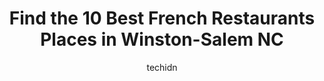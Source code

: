 ---
layout: ampstory
image: https://i0.wp.com/www.depkes.org/wp-content/uploads/2023/06/french-restaurants-0-in-winston-salem-nc-1685823564.jpeg?resize=640,853
author: techidn
featured: false
description: Discover the impressive array of French Restaurants options in Winston-Salem NC, where you can find 10 of the largest French Restaurants establishments in the area. From renowned classics to
title: Find the 10 Best French Restaurants Places in Winston-Salem NC
cover:
   title: Find the 10 Best French Restaurants Places in Winston-Salem NC
   subtitle: Rickpate
   background: https://www.depkes.org/wp-content/uploads/2023/06/french-restaurants-0-in-winston-salem-nc-1685823564.jpeg

pages: 
 - layout: thirds
   top: <h1>#1 Mama Zoes</h1>
   bottom: "<p>Everything and I mean everything we ordered was fresh, hot and delicious. No complaints here. The service was great also. The omelette I had(cant remember name) but I </p>"
   background: https://www.depkes.org/wp-content/uploads/2023/06/french-restaurants-1-in-winston-salem-nc-1685823564.jpeg
   backgroundblur: true
 - layout: thirds
   top: <h1>#2 Cowboy Brazilian Steakhouse</h1>
   bottom: "<p>We have been here probably 10-15 times and have always had great food and great customer service. Tonight we went for my husbands birthday and as always had wonderful foo</p>"
   background: https://www.depkes.org/wp-content/uploads/2023/06/french-restaurants-2-in-winston-salem-nc-1685823565.jpeg
   cta:
      link: https://www.depkes.org/blog/find-the-10-best-french-restaurants-places-in-winston-salem-nc/
      text: Find the 10 Best French Restaurants Places in Winston-Salem NC
 - layout: thirds
   top: <h1>#3 Midtown Cafe and Dessertery</h1>
   bottom: "<p>151 S Stratford Rd, Winston-Salem, NC 27104, United States</p>"
   background: https://www.depkes.org/wp-content/uploads/2023/06/french-restaurants-3-in-winston-salem-nc-1685823565.jpeg
   cta:
      link: https://www.depkes.org/blog/find-the-10-best-french-restaurants-places-in-winston-salem-nc/
      text: Find the 10 Best French Restaurants Places in Winston-Salem NC
 - layout: thirds
   top: <h1>#4 Jeffrey Adams on Fourth</h1>
   bottom: "<p>321 W 4th St, Winston-Salem, NC 27101, United States</p>"
   background: https://images.unsplash.com/photo-1541356665065-22676f35dd40?ixlib=rb-4.0.3&ixid=MnwxMjA3fDB8MHxwaG90by1wYWdlfHx8fGVufDB8fHx8&auto=format&fit=crop&w=640&h=853&q=80
   cta:
      link: https://www.depkes.org/blog/find-the-10-best-french-restaurants-places-in-winston-salem-nc/
      text: Find the 10 Best French Restaurants Places in Winston-Salem NC
 - layout: thirds
   top: <h1>#5 Famous Toastery</h1>
   bottom: "<p>770 Liberty View Ct, Winston-Salem, NC 27101, United States</p>"
   background: https://images.unsplash.com/photo-1618556658017-fd9c732d1360?ixlib=rb-4.0.3&ixid=MnwxMjA3fDB8MHxwaG90by1wYWdlfHx8fGVufDB8fHx8&auto=format&fit=crop&w=640&h=853&q=80
   cta:
      link: https://www.depkes.org/blog/find-the-10-best-french-restaurants-places-in-winston-salem-nc/
      text: Find the 10 Best French Restaurants Places in Winston-Salem NC
 - layout: thirds
   top: <h1>#6 Fratellis Italian Steakhouse Winston-Salem</h1>
   bottom: "<p>2000 Reynolda Rd, Winston-Salem, NC 27106, United States</p>"
   background: https://images.unsplash.com/photo-1533735380053-eb8d0759b24a?ixlib=rb-4.0.3&ixid=MnwxMjA3fDB8MHxwaG90by1wYWdlfHx8fGVufDB8fHx8&auto=format&fit=crop&w=640&h=853&q=80
   cta:
      link: https://www.depkes.org/blog/find-the-10-best-french-restaurants-places-in-winston-salem-nc/
      text: Find the 10 Best French Restaurants Places in Winston-Salem NC
 - layout: thirds
   top: <h1>#7 Mozelles Fresh Southern Bistro</h1>
   bottom: "<p>878 W 4th St, Winston-Salem, NC 27101, United States</p>"
   background: https://images.unsplash.com/photo-1604871000636-074fa5117945?ixlib=rb-4.0.3&ixid=MnwxMjA3fDB8MHxwaG90by1wYWdlfHx8fGVufDB8fHx8&auto=format&fit=crop&w=640&h=853&q=80
   cta:
      link: https://www.depkes.org/blog/find-the-10-best-french-restaurants-places-in-winston-salem-nc/
      text: Find the 10 Best French Restaurants Places in Winston-Salem NC
 - layout: thirds
   middle: Continue reading...
   background: https://images.unsplash.com/photo-1489648022186-8f49310909a0?ixlib=rb-4.0.3&ixid=MnwxMjA3fDB8MHxwaG90by1wYWdlfHx8fGVufDB8fHx8&auto=format&fit=crop&w=640&h=853&q=80
   cta:
      link: https://www.depkes.org/blog/find-the-10-best-french-restaurants-places-in-winston-salem-nc/
      text: Find the 10 Best French Restaurants Places in Winston-Salem NC
      
---